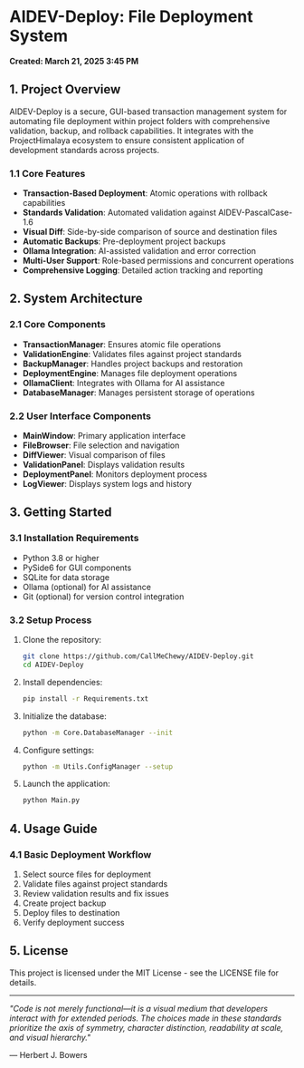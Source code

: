 # AIDEV-Deploy: File Deployment System
**Created: March 21, 2025 3:45 PM**

## 1. Project Overview

AIDEV-Deploy is a secure, GUI-based transaction management system for automating file deployment within project folders with comprehensive validation, backup, and rollback capabilities. It integrates with the ProjectHimalaya ecosystem to ensure consistent application of development standards across projects.

### 1.1 Core Features

- **Transaction-Based Deployment**: Atomic operations with rollback capabilities
- **Standards Validation**: Automated validation against AIDEV-PascalCase-1.6
- **Visual Diff**: Side-by-side comparison of source and destination files
- **Automatic Backups**: Pre-deployment project backups
- **Ollama Integration**: AI-assisted validation and error correction
- **Multi-User Support**: Role-based permissions and concurrent operations
- **Comprehensive Logging**: Detailed action tracking and reporting

## 2. System Architecture

### 2.1 Core Components

- **TransactionManager**: Ensures atomic file operations
- **ValidationEngine**: Validates files against project standards
- **BackupManager**: Handles project backups and restoration
- **DeploymentEngine**: Manages file deployment operations
- **OllamaClient**: Integrates with Ollama for AI assistance
- **DatabaseManager**: Manages persistent storage of operations

### 2.2 User Interface Components

- **MainWindow**: Primary application interface
- **FileBrowser**: File selection and navigation
- **DiffViewer**: Visual comparison of files
- **ValidationPanel**: Displays validation results
- **DeploymentPanel**: Monitors deployment process
- **LogViewer**: Displays system logs and history

## 3. Getting Started

### 3.1 Installation Requirements

- Python 3.8 or higher
- PySide6 for GUI components
- SQLite for data storage
- Ollama (optional) for AI assistance
- Git (optional) for version control integration

### 3.2 Setup Process

1. Clone the repository:
   ```bash
   git clone https://github.com/CallMeChewy/AIDEV-Deploy.git
   cd AIDEV-Deploy
   ```

2. Install dependencies:
   ```bash
   pip install -r Requirements.txt
   ```

3. Initialize the database:
   ```bash
   python -m Core.DatabaseManager --init
   ```

4. Configure settings:
   ```bash
   python -m Utils.ConfigManager --setup
   ```

5. Launch the application:
   ```bash
   python Main.py
   ```

## 4. Usage Guide

### 4.1 Basic Deployment Workflow

1. Select source files for deployment
2. Validate files against project standards
3. Review validation results and fix issues
4. Create project backup
5. Deploy files to destination
6. Verify deployment success

## 5. License

This project is licensed under the MIT License - see the LICENSE file for details.

---

*"Code is not merely functional—it is a visual medium that developers interact with for extended periods. The choices made in these standards prioritize the axis of symmetry, character distinction, readability at scale, and visual hierarchy."*

— Herbert J. Bowers

